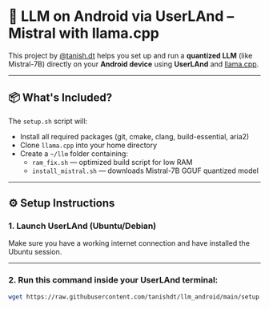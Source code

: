 # 🧠 LLM on Android via UserLAnd – Mistral with llama.cpp

This project by [@tanish.dt](https://github.com/tanishdt) helps you set up and run a **quantized LLM** (like Mistral-7B) directly on your **Android device** using **UserLAnd** and [llama.cpp](https://github.com/ggerganov/llama.cpp).

---

## 📦 What's Included?

The `setup.sh` script will:
- Install all required packages (git, cmake, clang, build-essential, aria2)
- Clone `llama.cpp` into your home directory
- Create a `~/llm` folder containing:
  - `ram_fix.sh` — optimized build script for low RAM
  - `install_mistral.sh` — downloads Mistral-7B GGUF quantized model

---

## ⚙️ Setup Instructions

### 1. Launch UserLAnd (Ubuntu/Debian)

Make sure you have a working internet connection and have installed the Ubuntu session.

---

### 2. Run this command inside your UserLAnd terminal:

```bash
wget https://raw.githubusercontent.com/tanishdt/llm_android/main/setup.sh -O setup.sh && bash setup.sh
